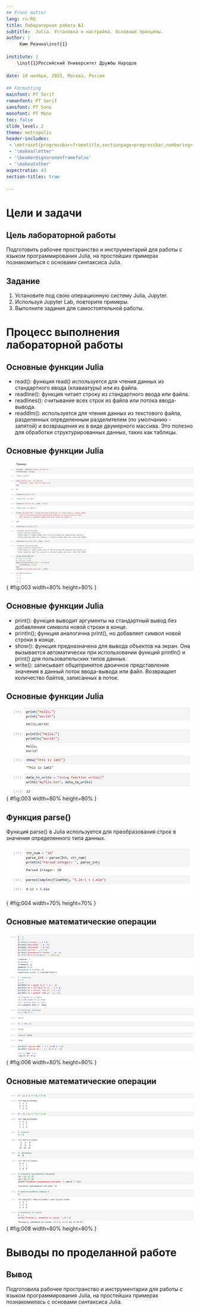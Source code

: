 ```yaml
---
## Front matter
lang: ru-RU
title: Лабораторная работа №1
subtitle:  Julia. Установка и настройка. Основные принципы.
author: |
	 Ким Реачна\inst{1}

institute: |
	\inst{1}Российский Университет Дружбы Народов

date: 10 ноября, 2023, Москва, Россия

## Formatting
mainfont: PT Serif
romanfont: PT Serif
sansfont: PT Sans
monofont: PT Mono
toc: false
slide_level: 2
theme: metropolis
header-includes: 
 - \metroset{progressbar=frametitle,sectionpage=progressbar,numbering=fraction}
 - '\makeatletter'
 - '\beamer@ignorenonframefalse'
 - '\makeatother'
aspectratio: 43
section-titles: true

---
```

# Цели и задачи

## Цель лабораторной работы

Подготовить рабочее пространство и инструментарий для работы с языком программирования Julia, на простейших примерах познакомиться с основами синтаксиса Julia.

## Задание

1. Установите под свою операционную систему Julia, Jupyter.
2. Используя Jupyter Lab, повторите примеры.
3. Выполните задания для самостоятельной работы.

# Процесс выполнения лабораторной работы

## Основные функции Julia

- read(): функция read() используется для чтения данных из стандартного ввода (клавиатуры) или из файла.
- readline():  функция читает строку из стандартного ввода или файла. 
- readlines(): считывание всех строк из файла или потока ввода-вывода. 
- readdlm(): используется для чтения данных из текстового файла, разделенных определенным разделителем (по умолчанию - запятой) и возвращения их в виде двумерного массива. Это полезно для обработки структурированных данных, таких как таблицы.

## Основные функции Julia

![Пример основных функций Julia](image/1.1.png){ #fig:003 width=80% height=80% }

## Основные функции Julia

- print(): функция выводит аргументы на стандартный вывод без добавления символа новой строки в конце.
- println(); функция аналогична print(), но добавляет символ новой строки в конце.
- show(): функция предназначена для вывода объектов на экран. Она вызывается автоматически при использовании функций println() и print() для пользовательских типов данных. 
- write(): записывает общепринятое двоичное представление значения в данный поток ввода-вывода или файл. Возвращает количество байтов, записанных в поток.

## Основные функции Julia

![Пример основных функций Julia](image/9.png){ #fig:003 width=80% height=80% }

## Функция parse()

Функция parse() в Julia используется для преобразования строк в значения определенного типа данных. 

![Функция parse()](image/10.png){ #fig:004 width=70% height=70% }

## Основные математические операции

![Основные математические операции](image/1.2.png){ #fig:006 width=80% height=80% }

## Основные математические операции

![Основные математические операции](image/14.png){ #fig:008 width=80% height=80% }

# Выводы по проделанной работе

## Вывод

Подготовила рабочее пространство и инструментарии для работы с языком программирования Julia, на простейших примерах познакомилась с основами синтаксиса Julia.
